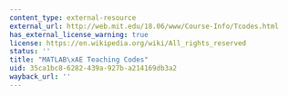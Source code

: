 ```yaml
---
content_type: external-resource
external_url: http://web.mit.edu/18.06/www/Course-Info/Tcodes.html
has_external_license_warning: true
license: https://en.wikipedia.org/wiki/All_rights_reserved
status: ''
title: "MATLAB\xAE Teaching Codes"
uid: 35ca1bc8-6282-439a-927b-a214169db3a2
wayback_url: ''
---
```


